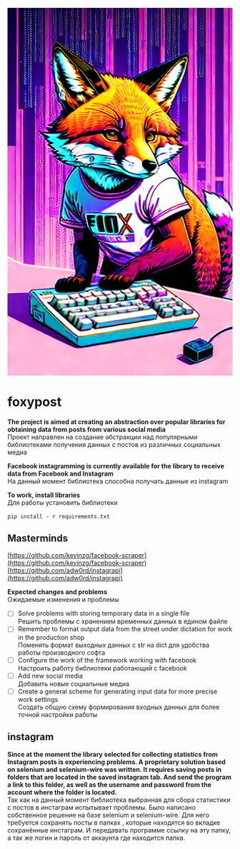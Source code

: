 
![foxypost](/logo.jpg)
# foxypost

__The project is aimed at creating an abstraction over popular libraries for obtaining data from posts from various social media__ 
<br/>
Проект направлен на создание абстракции над популярными библиотеками получения данных с постов из различных социальных медиа
<br/>


__Facebook instagramming is currently available for the library to receive data from Facebook and Instagram__
<br/>
На данный момент библиотека способна получать данные из instagram


__To work, install libraries__
<br/>
Для работы установить библиотеки


```
pip install - r requirements.txt
```

## Masterminds

[https://github.com/kevinzg/facebook-scraper](https://github.com/kevinzg/facebook-scraper)
<br/>
[https://github.com/adw0rd/instagrapi](https://github.com/adw0rd/instagrapi)
<br>

__Expected changes and problems__<br>
Ожидаемые изменения и проблемы<br>

- [ ] Solve problems with storing temporary data in a single file <br>Решить проблемы с хранением временных данных в едином файле
- [ ] Remember to format output data from the street under dictation for work in the production shop <br> Поменять формат выходных данных с str на dict для удобства работы производного софта
- [ ] Configure the work of the framework working with facebook <br>Настроить работу библиотеки работающий с facebook
- [ ] Add new social media <br> Добавить новые социальные медиа
- [ ] Create a general scheme for generating input data for more precise work settings <br>Создать общую схему формирования входных данных для более точной настройки работы

## instagram

__Since at the moment the library selected for collecting statistics from Instagram posts is experiencing problems. A proprietary solution based on selenium and selenium-wire was written. It requires saving posts in folders that are located in the saved instagram tab. And send the program a link to this folder, as well as the username and password from the account where the folder is located.__<br>
Так как на данный момент библиотека выбранная для сбора статистики с постов в инстаграм испытывает проблемы. Было написано собственное решение на базе selenium и selenium-wire. Для него требуется сохранять посты в папках , которые находятся во вкладке сохранённые инстаграм. И передавать программе ссылку на эту папку, а так же логин и пароль от аккаунта где находится папка.